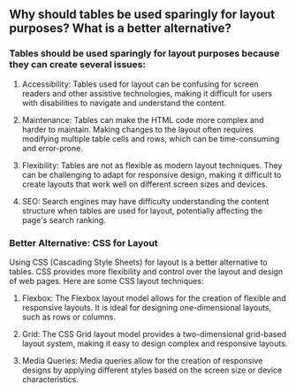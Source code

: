 ## Why should tables be used sparingly for layout purposes? What is a better alternative? 

### Tables should be used sparingly for layout purposes because they can create several issues:

1. Accessibility: Tables used for layout can be confusing for screen readers and other assistive technologies, making it difficult for users with disabilities to navigate and understand the content.

2. Maintenance: Tables can make the HTML code more complex and harder to maintain. Making changes to the layout often requires modifying multiple table cells and rows, which can be time-consuming and error-prone.

3. Flexibility: Tables are not as flexible as modern layout techniques. They can be challenging to adapt for responsive design, making it difficult to create layouts that work well on different screen sizes and devices.

4. SEO: Search engines may have difficulty understanding the content structure when tables are used for layout, potentially affecting the page's search ranking.

### Better Alternative: CSS for Layout
Using CSS (Cascading Style Sheets) for layout is a better alternative to tables. CSS provides more flexibility and control over the layout and design of web pages. Here are some CSS layout techniques:

1. Flexbox: The Flexbox layout model allows for the creation of flexible and responsive layouts. It is ideal for designing one-dimensional layouts, such as rows or columns.

2. Grid: The CSS Grid layout model provides a two-dimensional grid-based layout system, making it easy to design complex and responsive layouts.

3. Media Queries: Media queries allow for the creation of responsive designs by applying different styles based on the screen size or device characteristics.